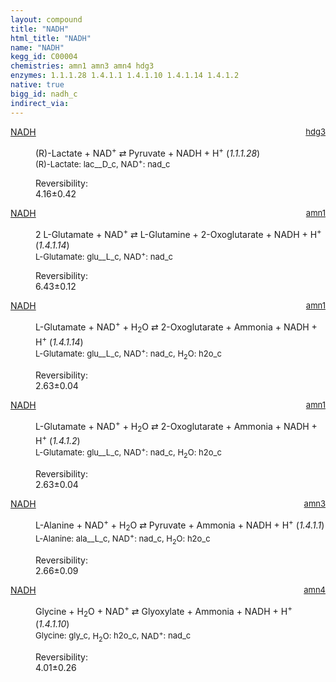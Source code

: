 ```yaml
---
layout: compound
title: "NADH"
html_title: "NADH"
name: "NADH"
kegg_id: C00004
chemistries: amn1 amn3 amn4 hdg3
enzymes: 1.1.1.28 1.4.1.1 1.4.1.10 1.4.1.14 1.4.1.2
native: true
bigg_id: nadh_c
indirect_via:
---
```

<dl><dt class="rs-product"><a class="link-dark" data-bs-html="true" data-bs-title="KEGG: C00004" data-bs-toggle="tooltip" href="{{ site.url }}{{ site.baseurl }}/compounds/C00004">NADH</a><span style="float: right; max-width: 40%"><a class="link-dark opacity-50" href="{{ site.url }}{{ site.baseurl }}/chemistries/hdg3" style="font-size: small; word-wrap: anywhere;">hdg3</a></span></dt><dd><p>(R)-Lactate + NAD<sup>+</sup> ⇄ Pyruvate + NADH + H<sup>+</sup> (<i>1.1.1.28</i>)<br/><span style="font-size: small;"><span data-bs-html="true" data-bs-title="KEGG: C00256" data-bs-toggle="tooltip">(R)-Lactate</span>: lac__D_c, <span data-bs-html="true" data-bs-title="KEGG: C00003" data-bs-toggle="tooltip">NAD<sup>+</sup></span>: nad_c</span><br/><div class="reversibility_info">Reversibility: <div class="progress"><div aria-valuemax="100" aria-valuemin="0" aria-valuenow="0" class="progress-bar bg-success" role="progressbar" style="width: 0%"></div></div><span>4.16±0.42</span><div class="progress"><div aria-valuemax="10" aria-valuemin="0" aria-valuenow="4.163367605020914" class="progress-bar bg-danger" role="progressbar" style="width: 41.63%"></div><div aria-valuemax="10" aria-valuemin="0" aria-valuenow="4.163367605020914" class="progress-bar bg-warning" role="progressbar" style="width: 4.18%"></div></div></div></p><dl></dl></dd></dl><dl><dt class="rs-product"><a class="link-dark" data-bs-html="true" data-bs-title="KEGG: C00004" data-bs-toggle="tooltip" href="{{ site.url }}{{ site.baseurl }}/compounds/C00004">NADH</a><span style="float: right; max-width: 40%"><a class="link-dark opacity-50" href="{{ site.url }}{{ site.baseurl }}/chemistries/amn1" style="font-size: small; word-wrap: anywhere;">amn1</a></span></dt><dd><p>2 L-Glutamate + NAD<sup>+</sup> ⇄ L-Glutamine + 2-Oxoglutarate + NADH + H<sup>+</sup> (<i>1.4.1.14</i>)<br/><span style="font-size: small;"><span data-bs-html="true" data-bs-title="KEGG: C00025" data-bs-toggle="tooltip">L-Glutamate</span>: glu__L_c, <span data-bs-html="true" data-bs-title="KEGG: C00003" data-bs-toggle="tooltip">NAD<sup>+</sup></span>: nad_c</span><br/><div class="reversibility_info">Reversibility: <div class="progress"><div aria-valuemax="100" aria-valuemin="0" aria-valuenow="0" class="progress-bar bg-success" role="progressbar" style="width: 0%"></div></div><span>6.43±0.12</span><div class="progress"><div aria-valuemax="10" aria-valuemin="0" aria-valuenow="6.425668110656219" class="progress-bar bg-danger" role="progressbar" style="width: 64.26%"></div><div aria-valuemax="10" aria-valuemin="0" aria-valuenow="6.425668110656219" class="progress-bar bg-warning" role="progressbar" style="width: 1.21%"></div></div></div></p><dl></dl></dd></dl><dl><dt class="rs-product"><a class="link-dark" data-bs-html="true" data-bs-title="KEGG: C00004" data-bs-toggle="tooltip" href="{{ site.url }}{{ site.baseurl }}/compounds/C00004">NADH</a><span style="float: right; max-width: 40%"><a class="link-dark opacity-50" href="{{ site.url }}{{ site.baseurl }}/chemistries/amn1" style="font-size: small; word-wrap: anywhere;">amn1</a></span></dt><dd><p>L-Glutamate + NAD<sup>+</sup> + H<sub>2</sub>O ⇄ 2-Oxoglutarate + Ammonia + NADH + H<sup>+</sup> (<i>1.4.1.14</i>)<br/><span style="font-size: small;"><span data-bs-html="true" data-bs-title="KEGG: C00025" data-bs-toggle="tooltip">L-Glutamate</span>: glu__L_c, <span data-bs-html="true" data-bs-title="KEGG: C00003" data-bs-toggle="tooltip">NAD<sup>+</sup></span>: nad_c, <span data-bs-html="true" data-bs-title="KEGG: C00001" data-bs-toggle="tooltip">H<sub>2</sub>O</span>: h2o_c</span><br/><div class="reversibility_info">Reversibility: <div class="progress"><div aria-valuemax="100" aria-valuemin="0" aria-valuenow="0" class="progress-bar bg-success" role="progressbar" style="width: 0%"></div></div><span>2.63±0.04</span><div class="progress"><div aria-valuemax="10" aria-valuemin="0" aria-valuenow="2.63168689207535" class="progress-bar bg-danger" role="progressbar" style="width: 26.32%"></div><div aria-valuemax="10" aria-valuemin="0" aria-valuenow="2.63168689207535" class="progress-bar bg-warning" role="progressbar" style="width: 0.45%"></div></div></div></p><dl></dl></dd></dl><dl><dt class="rs-product"><a class="link-dark" data-bs-html="true" data-bs-title="KEGG: C00004" data-bs-toggle="tooltip" href="{{ site.url }}{{ site.baseurl }}/compounds/C00004">NADH</a><span style="float: right; max-width: 40%"><a class="link-dark opacity-50" href="{{ site.url }}{{ site.baseurl }}/chemistries/amn1" style="font-size: small; word-wrap: anywhere;">amn1</a></span></dt><dd><p>L-Glutamate + NAD<sup>+</sup> + H<sub>2</sub>O ⇄ 2-Oxoglutarate + Ammonia + NADH + H<sup>+</sup> (<i>1.4.1.2</i>)<br/><span style="font-size: small;"><span data-bs-html="true" data-bs-title="KEGG: C00025" data-bs-toggle="tooltip">L-Glutamate</span>: glu__L_c, <span data-bs-html="true" data-bs-title="KEGG: C00003" data-bs-toggle="tooltip">NAD<sup>+</sup></span>: nad_c, <span data-bs-html="true" data-bs-title="KEGG: C00001" data-bs-toggle="tooltip">H<sub>2</sub>O</span>: h2o_c</span><br/><div class="reversibility_info">Reversibility: <div class="progress"><div aria-valuemax="100" aria-valuemin="0" aria-valuenow="0" class="progress-bar bg-success" role="progressbar" style="width: 0%"></div></div><span>2.63±0.04</span><div class="progress"><div aria-valuemax="10" aria-valuemin="0" aria-valuenow="2.63168689207535" class="progress-bar bg-danger" role="progressbar" style="width: 26.32%"></div><div aria-valuemax="10" aria-valuemin="0" aria-valuenow="2.63168689207535" class="progress-bar bg-warning" role="progressbar" style="width: 0.45%"></div></div></div></p><dl></dl></dd></dl><dl><dt class="rs-product"><a class="link-dark" data-bs-html="true" data-bs-title="KEGG: C00004" data-bs-toggle="tooltip" href="{{ site.url }}{{ site.baseurl }}/compounds/C00004">NADH</a><span style="float: right; max-width: 40%"><a class="link-dark opacity-50" href="{{ site.url }}{{ site.baseurl }}/chemistries/amn3" style="font-size: small; word-wrap: anywhere;">amn3</a></span></dt><dd><p>L-Alanine + NAD<sup>+</sup> + H<sub>2</sub>O ⇄ Pyruvate + Ammonia + NADH + H<sup>+</sup> (<i>1.4.1.1</i>)<br/><span style="font-size: small;"><span data-bs-html="true" data-bs-title="KEGG: C00041" data-bs-toggle="tooltip">L-Alanine</span>: ala__L_c, <span data-bs-html="true" data-bs-title="KEGG: C00003" data-bs-toggle="tooltip">NAD<sup>+</sup></span>: nad_c, <span data-bs-html="true" data-bs-title="KEGG: C00001" data-bs-toggle="tooltip">H<sub>2</sub>O</span>: h2o_c</span><br/><div class="reversibility_info">Reversibility: <div class="progress"><div aria-valuemax="100" aria-valuemin="0" aria-valuenow="0" class="progress-bar bg-success" role="progressbar" style="width: 0%"></div></div><span>2.66±0.09</span><div class="progress"><div aria-valuemax="10" aria-valuemin="0" aria-valuenow="2.657079569321616" class="progress-bar bg-danger" role="progressbar" style="width: 26.57%"></div><div aria-valuemax="10" aria-valuemin="0" aria-valuenow="2.657079569321616" class="progress-bar bg-warning" role="progressbar" style="width: 0.86%"></div></div></div></p><dl></dl></dd></dl><dl><dt class="rs-product"><a class="link-dark" data-bs-html="true" data-bs-title="KEGG: C00004" data-bs-toggle="tooltip" href="{{ site.url }}{{ site.baseurl }}/compounds/C00004">NADH</a><span style="float: right; max-width: 40%"><a class="link-dark opacity-50" href="{{ site.url }}{{ site.baseurl }}/chemistries/amn4" style="font-size: small; word-wrap: anywhere;">amn4</a></span></dt><dd><p>Glycine + H<sub>2</sub>O + NAD<sup>+</sup> ⇄ Glyoxylate + Ammonia + NADH + H<sup>+</sup> (<i>1.4.1.10</i>)<br/><span style="font-size: small;"><span data-bs-html="true" data-bs-title="KEGG: C00037" data-bs-toggle="tooltip">Glycine</span>: gly_c, <span data-bs-html="true" data-bs-title="KEGG: C00001" data-bs-toggle="tooltip">H<sub>2</sub>O</span>: h2o_c, <span data-bs-html="true" data-bs-title="KEGG: C00003" data-bs-toggle="tooltip">NAD<sup>+</sup></span>: nad_c</span><br/><div class="reversibility_info">Reversibility: <div class="progress"><div aria-valuemax="100" aria-valuemin="0" aria-valuenow="0" class="progress-bar bg-success" role="progressbar" style="width: 0%"></div></div><span>4.01±0.26</span><div class="progress"><div aria-valuemax="10" aria-valuemin="0" aria-valuenow="4.01127366132562" class="progress-bar bg-danger" role="progressbar" style="width: 40.11%"></div><div aria-valuemax="10" aria-valuemin="0" aria-valuenow="4.01127366132562" class="progress-bar bg-warning" role="progressbar" style="width: 2.60%"></div></div></div></p><dl></dl></dd></dl>
